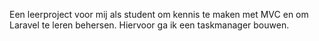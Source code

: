 Een leerproject voor mij als student om kennis te maken met MVC en om Laravel te leren behersen. Hiervoor ga ik een taskmanager bouwen.
